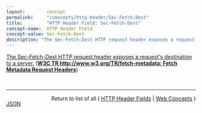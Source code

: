 ```yaml
---
layout:        concept
permalink:     "/concepts/http-header/Sec-Fetch-Dest"
title:         "HTTP Header Field: Sec-Fetch-Dest"
concept-name:  HTTP Header Field
concept-value: Sec-Fetch-Dest
description: "The Sec-Fetch-Dest HTTP request header exposes a request's destination to a server."
---
```


[The Sec-Fetch-Dest HTTP request header exposes a request's destination to a server.](http://www.w3.org/TR/fetch-metadata/#sec-fetch-dest-header "Read documentation for HTTP Header Field &#34;Sec-Fetch-Dest&#34;") (**[W3C TR http://www.w3.org/TR/fetch-metadata: Fetch Metadata Request Headers](/specs/W3C/TR/fetch-metadata "This document defines a set of Fetch metadata request headers that aim to provide servers with enough information to make a priori decisions about whether or not to service a request based on the way it was made, and the context in which it will be used.")**)

<br/>
<hr/>

<p style="float : left"><a href="./Sec-Fetch-Dest.json" title="JSON representing this particular Web Concept value">JSON</a></p>
<p style="text-align: right">Return to list of all ( <a href="../http-header/">HTTP Header Fields</a> | <a href="../">Web Concepts</a> )</p>
